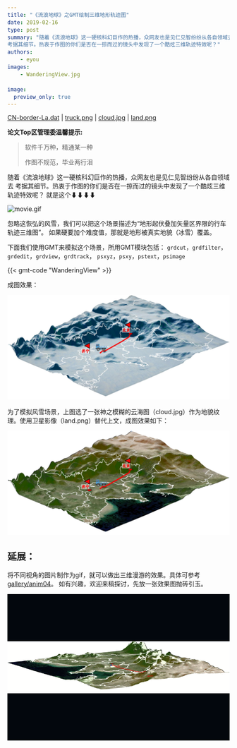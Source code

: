 ```yaml
---
title: "《流浪地球》之GMT绘制三维地形轨迹图"
date: 2019-02-16
type: post
summary: "随着《流浪地球》这一硬核科幻巨作的热播，众网友也是见仁见智纷纷从各自领域去
考据其细节。热衷于作图的你们是否在一掠而过的镜头中发现了一个酷炫三维轨迹特效呢？"
authors:
    - eyou
images:
    - WanderingView.jpg

image:
  preview_only: true
---
```


<i class="fas fa-download"></i>
[CN-border-La.dat](CN-border-La.dat) |
[truck.png](truck.png) |
[cloud.jpg](cloud.jpg) |
[land.png](land.png)

**论文Top区管理委温馨提示:**

> 软件千万种，精通某一种
>
> 作图不规范，毕业两行泪

随着《流浪地球》这一硬核科幻巨作的热播，众网友也是见仁见智纷纷从各自领域去
考据其细节。热衷于作图的你们是否在一掠而过的镜头中发现了一个酷炫三维轨迹特效呢？
就是这个⬇⬇⬇⬇

![movie.gif](/example/ex024/movie.gif)

忽略这恢弘的风雪，我们可以把这个场景描述为“地形起伏叠加矢量区界限的行车轨迹三维图”。
如果硬要加个难度值，那就是地形被真实地貌（冰雪）覆盖。

下面我们使用GMT来模拟这个场景，所用GMT模块包括：
`grdcut`，`grdfilter`，`grdedit`，`grdview`，`grdtrack`，
`psxyz`，`psxy`，`pstext`，`psimage`

{{< gmt-code "WanderingView" >}}

成图效果：

![风雪图](/example/ex024/WanderingView.jpg)

为了模拟风雪场景，上图选了一张神之模糊的云海图（cloud.jpg）作为地貌纹理。使用卫星影像（land.png）替代上文，成图效果如下：

![卫星图](/example/ex024/WanderingLand.jpg)

## 延展：

将不同视角的图片制作为gif，就可以做出三维漫游的效果。具体可参考
[gallery/anim04](http://gmt.soest.hawaii.edu/doc/5.4.5/gallery/anim04.html#anim-04)。
如有兴趣，欢迎来稿探讨，先放一张效果图抛砖引玉。

![anim](/example/ex024/anim.gif)
